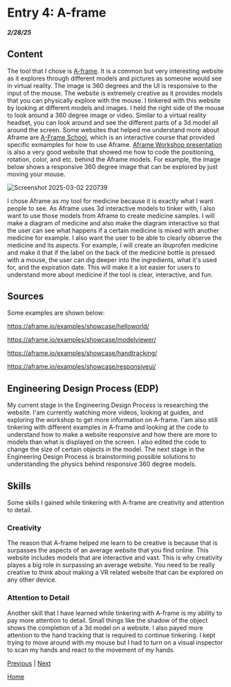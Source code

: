 # Entry 4: A-frame
##### 2/28/25

## Content

The tool that I chose is [A-frame](https://aframe.io/). It is a common but very interesting website as it explores through different models and pictures as someone would see in virtual reality. The image is 360 degrees and the UI is responsive to the input of the mouse. The website is extremely creative as it provides models that you can physically explore with the mouse. I tinkered with this website by looking at different models and images. I held the right side of the mouse to look around a 360 degree image or video. Similar to a virtual reality headset, you can look around and see the different parts of a 3d model all around the screen. Some websites that helped me understand more about Aframe are [A-Frame School](https://aframe.io/aframe-school/#/), which is an interactive course that provided specific exmamples for how to use Aframe. [Aframe Workshop presentation](https://docs.google.com/presentation/d/1nsptrTVH5fI2NpvmmE3PffaUNODlpyxpB-LgH4Eko5A/edit#slide=id.g10f5cbb0f9e_0_63) is also a very good website that showed me how to code the positioning, rotation, color, and etc. behind the Aframe models. For example, the image below shows a responsive 360 degree image that can be explored by just moving your mouse.

![Screenshot 2025-03-02 220739](https://github.com/user-attachments/assets/2c68b50d-e6f0-4c98-8da8-8342b7e0c067)

I chose Aframe as my tool for medicine because it is exactly what I want people to see. As Aframe uses 3d interactive models to tinker with, I also want to use those models from Aframe to create medicine samples. I will make a diagram of medicine and also make the diagram interactive so that the user can see what happens if a certain medicine is mixed with another medicine for example. I also want the user to be able to clearly observe the medicine and its aspects. For example, I will create an ibuprofen medicine and make it that if the label on the back of the medicine bottle is pressed with a mouse, the user can dig deeper into the ingredients, what it's used for, and the expiration date. This will make it a lot easier for users to understand more about medicine if the tool is clear, interactive, and fun.

## Sources

Some examples are shown below:

https://aframe.io/examples/showcase/helloworld/ 

https://aframe.io/examples/showcase/modelviewer/

https://aframe.io/examples/showcase/handtracking/

https://aframe.io/examples/showcase/responsiveui/

## Engineering Design Process (EDP)

My current stage in the Engineering Design Process is researching the website. I'am currently watching more videos, looking at guides, and exploring the workshop to get more information on A-frame. I'am also still tinkering with different examples in A-frame and looking at the code to understand how to make a website responsive and how there are more to models than what is displayed on the screen. I also edited the code to change the size of certain objects in the model. The next stage in the Engineering Design Process is brainstorming possible solutions to understanding the physics behind responsive 360 degree models.

## Skills

Some skills I gained while tinkering with A-frame are creativity and attention to detail.

### Creativity

The reason that A-frame helped me learn to be creative is because that is surpasses the aspects of an average website that you find online. This website includes models that are interactive and vast. This is why creativity playes a big role in surpassing an average website. You need to be really creative to think about making a VR related website that can be explored on any other device.

### Attention to Detail

Another skill that I have learned while tinkering with A-frame is my ability to pay more attention to detail. Small things like the shadow of the object shows the completion of a 3d model on a website. I also payed more attention to the hand tracking that is required to continue tinkering. I kept trying to move around with my mouse but I had to turn on a visual inspector to scan my hands and react to the movement of my hands.


[Previous](entry03.md) | [Next](entry05.md)

[Home](../README.md)
